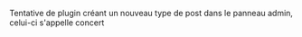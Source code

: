 Tentative de plugin créant un nouveau type de post dans le panneau admin, celui-ci s'appelle concert
